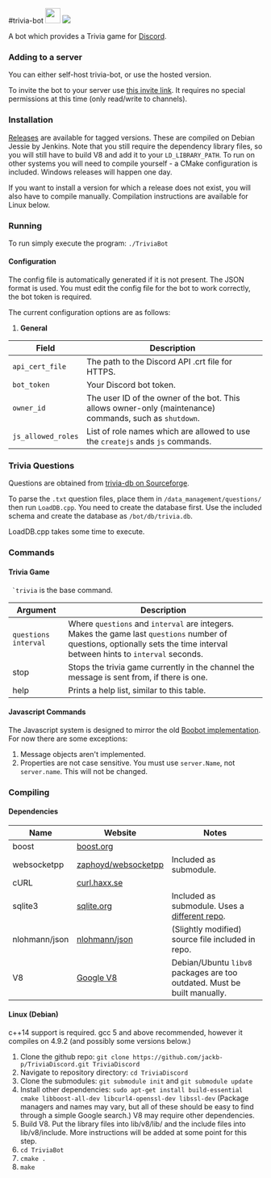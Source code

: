#trivia-bot <img src="https://cdn.discordapp.com/attachments/164732409919569920/205700949304541184/emoji.png" width="30" height="30" /> <img src="http://vps307652.ovh.net:8080/buildStatus/icon?job=trivia-bot" />

A bot which provides a Trivia game for [Discord](https://discordapp.com/).

### Adding to a server
You can either self-host trivia-bot, or use the hosted version.

To invite the bot to your server use [this invite link](https://discordapp.com/oauth2/authorize?client_id=199657080083316737&scope=bot).
It requires no special permissions at this time (only read/write to channels).


### Installation
[Releases](https://github.com/jackb-p/trivia-bot/releases) are available for tagged versions. These are compiled on Debian Jessie by Jenkins. Note that you still require the dependency library files, so you will still have to build V8 and add it to your `LD_LIBRARY_PATH`. To run on other systems you will need to compile yourself - a CMake configuration is included. Windows releases will happen one day.

If you want to install a version for which a release does not exist, you will also have to compile manually. Compilation instructions are available for Linux below.


### Running
To run simply execute the program: `./TriviaBot`

#### Configuration
The config file is automatically generated if it is not present. The JSON format is used. You must edit the config file for the bot to work correctly, the bot token is required.

The current configuration options are as follows:

1. **General**

| Field | Description |
| --- | --- |
| `api_cert_file` | The path to the Discord API .crt file for HTTPS. |
| `bot_token` | Your Discord bot token. |
| `owner_id` | The user ID of the owner of the bot. This allows owner-only (maintenance) commands, such as `shutdown`. |
| `js_allowed_roles` | List of role names which are allowed to use the `createjs` ands `js` commands. |

### Trivia Questions
Questions are obtained from [trivia-db on Sourceforge](https://sourceforge.net/projects/triviadb/).

To parse the `.txt` question files, place them in `/data_management/questions/` then run `LoadDB.cpp`. 
You need to create the database first. Use the included schema and create the database as `/bot/db/trivia.db`.

LoadDB.cpp takes some time to execute.


### Commands
#### Trivia Game
`` `trivia`` is the base command.

| Argument | Description |
| --- | --- |
| `questions` `interval` | Where `questions` and `interval` are integers. Makes the game last `questions` number of questions, optionally sets the time interval between hints to `interval` seconds. | 
| stop | Stops the trivia game currently in the channel the message is sent from, if there is one. |
| help | Prints a help list, similar to this table. |

#### Javascript Commands
The Javascript system is designed to mirror the old [Boobot implementation](https://www.boobot.party/). For now there are some exceptions:
1. Message objects aren't implemented.
2. Properties are not case sensitive. You must use `server.Name`, not `server.name`. This will not be changed.

### Compiling
#### Dependencies
| Name | Website | Notes |
| --- | --- | --- |
| boost | [boost.org](http://www.boost.org/) | |
| websocketpp | [zaphoyd/websocketpp](https://github.com/zaphoyd/websocketpp) | Included as submodule. |
| cURL | [curl.haxx.se](https://curl.haxx.se/) | |
| sqlite3 | [sqlite.org](https://www.sqlite.org/) | Included as submodule. Uses a [different repo](https://github.com/azadkuh/sqlite-amalgamation/). |
| nlohmann/json | [nlohmann/json](https://github.com/nlohmann/json) | (Slightly modified) source file included in repo. |
| V8 | [Google V8](https://developers.google.com/v8/) | Debian/Ubuntu `libv8` packages are too outdated. Must be built manually. |

#### Linux (Debian)
c++14 support is required. gcc 5 and above recommended, however it compiles on 4.9.2 (and possibly some versions below.)

1. Clone the github repo: `git clone https://github.com/jackb-p/TriviaDiscord.git TriviaDiscord`
2. Navigate to repository directory: `cd TriviaDiscord`
3. Clone the submodules: `git submodule init` and `git submodule update`
4. Install other dependencies: `sudo apt-get install build-essential cmake libboost-all-dev libcurl4-openssl-dev libssl-dev` (Package managers and names may vary, but all of these should be easy to find through a simple Google search.) V8 may require other dependencies.
5. Build V8. Put the library files into lib/v8/lib/ and the include files into lib/v8/include. More instructions will be added at some point for this step.
6. `cd TriviaBot`
7. `cmake .`
8. `make`
